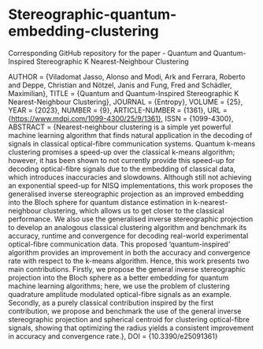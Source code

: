 # Stereographic-quantum-embedding-clustering
 Corresponding GitHub repository for the paper - 
 Quantum and Quantum-Inspired Stereographic K Nearest-Neighbour Clustering

AUTHOR = {Viladomat Jasso, Alonso and Modi, Ark and Ferrara, Roberto and Deppe, Christian and Nötzel, Janis and Fung, Fred and Schädler, Maximilian},
TITLE = {Quantum and Quantum-Inspired Stereographic K Nearest-Neighbour Clustering},
JOURNAL = {Entropy},
VOLUME = {25},
YEAR = {2023},
NUMBER = {9},
ARTICLE-NUMBER = {1361},
URL = {https://www.mdpi.com/1099-4300/25/9/1361},
ISSN = {1099-4300},
ABSTRACT = {Nearest-neighbour clustering is a simple yet powerful machine learning algorithm that finds natural application in the decoding of signals in classical optical-fibre communication systems. Quantum k-means clustering promises a speed-up over the classical k-means algorithm; however, it has been shown to not currently provide this speed-up for decoding optical-fibre signals due to the embedding of classical data, which introduces inaccuracies and slowdowns. Although still not achieving an exponential speed-up for NISQ implementations, this work proposes the generalised inverse stereographic projection as an improved embedding into the Bloch sphere for quantum distance estimation in k-nearest-neighbour clustering, which allows us to get closer to the classical performance. We also use the generalised inverse stereographic projection to develop an analogous classical clustering algorithm and benchmark its accuracy, runtime and convergence for decoding real-world experimental optical-fibre communication data. This proposed &lsquo;quantum-inspired&rsquo; algorithm provides an improvement in both the accuracy and convergence rate with respect to the k-means algorithm. Hence, this work presents two main contributions. Firstly, we propose the general inverse stereographic projection into the Bloch sphere as a better embedding for quantum machine learning algorithms; here, we use the problem of clustering quadrature amplitude modulated optical-fibre signals as an example. Secondly, as a purely classical contribution inspired by the first contribution, we propose and benchmark the use of the general inverse stereographic projection and spherical centroid for clustering optical-fibre signals, showing that optimizing the radius yields a consistent improvement in accuracy and convergence rate.},
DOI = {10.3390/e25091361}
